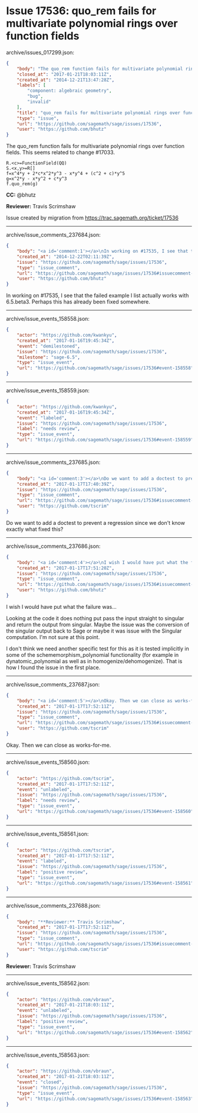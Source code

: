 # Issue 17536: quo_rem fails for multivariate polynomial rings over function fields

archive/issues_017299.json:
```json
{
    "body": "The quo_rem function fails for multivariate polynomial rings over function fields. This seems related to change #17033. \n\n```\nR.<c>=FunctionField(QQ)\nS.<x,y>=R[]\nf=x^4*y + 2*c*x^2*y^3 - x*y^4 + (c^2 + c)*y^5\ng=x^2*y - x*y^2 + c*y^3\nf.quo_rem(g)\n```\n\n**CC:**  @bhutz\n\n**Reviewer:** Travis Scrimshaw\n\nIssue created by migration from https://trac.sagemath.org/ticket/17536\n\n",
    "closed_at": "2017-01-21T18:03:11Z",
    "created_at": "2014-12-21T13:47:28Z",
    "labels": [
        "component: algebraic geometry",
        "bug",
        "invalid"
    ],
    "title": "quo_rem fails for multivariate polynomial rings over function fields",
    "type": "issue",
    "url": "https://github.com/sagemath/sage/issues/17536",
    "user": "https://github.com/bhutz"
}
```
The quo_rem function fails for multivariate polynomial rings over function fields. This seems related to change #17033. 

```
R.<c>=FunctionField(QQ)
S.<x,y>=R[]
f=x^4*y + 2*c*x^2*y^3 - x*y^4 + (c^2 + c)*y^5
g=x^2*y - x*y^2 + c*y^3
f.quo_rem(g)
```

**CC:**  @bhutz

**Reviewer:** Travis Scrimshaw

Issue created by migration from https://trac.sagemath.org/ticket/17536





---

archive/issue_comments_237684.json:
```json
{
    "body": "<a id='comment:1'></a>\nIn working on #17535, I see that the failed example I list actually works with 6.5.beta3. \nPerhaps this has already been fixed somewhere.",
    "created_at": "2014-12-22T02:11:39Z",
    "issue": "https://github.com/sagemath/sage/issues/17536",
    "type": "issue_comment",
    "url": "https://github.com/sagemath/sage/issues/17536#issuecomment-237684",
    "user": "https://github.com/bhutz"
}
```

<a id='comment:1'></a>
In working on #17535, I see that the failed example I list actually works with 6.5.beta3. 
Perhaps this has already been fixed somewhere.



---

archive/issue_events_158558.json:
```json
{
    "actor": "https://github.com/kwankyu",
    "created_at": "2017-01-16T19:45:34Z",
    "event": "demilestoned",
    "issue": "https://github.com/sagemath/sage/issues/17536",
    "milestone": "sage-6.5",
    "type": "issue_event",
    "url": "https://github.com/sagemath/sage/issues/17536#event-158558"
}
```



---

archive/issue_events_158559.json:
```json
{
    "actor": "https://github.com/kwankyu",
    "created_at": "2017-01-16T19:45:34Z",
    "event": "labeled",
    "issue": "https://github.com/sagemath/sage/issues/17536",
    "label": "needs review",
    "type": "issue_event",
    "url": "https://github.com/sagemath/sage/issues/17536#event-158559"
}
```



---

archive/issue_comments_237685.json:
```json
{
    "body": "<a id='comment:3'></a>\nDo we want to add a doctest to prevent a regression since we don't know exactly what fixed this?",
    "created_at": "2017-01-17T17:40:39Z",
    "issue": "https://github.com/sagemath/sage/issues/17536",
    "type": "issue_comment",
    "url": "https://github.com/sagemath/sage/issues/17536#issuecomment-237685",
    "user": "https://github.com/tscrim"
}
```

<a id='comment:3'></a>
Do we want to add a doctest to prevent a regression since we don't know exactly what fixed this?



---

archive/issue_comments_237686.json:
```json
{
    "body": "<a id='comment:4'></a>\nI wish I would have put what the failure was...\n\nLooking at the code it does nothing put pass the input straight to singular and return the output from singular. Maybe the issue was the conversion of the singular output back to Sage or maybe it was issue with the Singular computation. I'm not sure at this point.\n\nI don't think we need another specific test for this as it is tested implicitly in some of the schememorphism_polynomial functionality (for example in dynatomic_polynomial as well as in homogenize/dehomogenize).  That is how I found the issue in the first place.",
    "created_at": "2017-01-17T17:51:20Z",
    "issue": "https://github.com/sagemath/sage/issues/17536",
    "type": "issue_comment",
    "url": "https://github.com/sagemath/sage/issues/17536#issuecomment-237686",
    "user": "https://github.com/bhutz"
}
```

<a id='comment:4'></a>
I wish I would have put what the failure was...

Looking at the code it does nothing put pass the input straight to singular and return the output from singular. Maybe the issue was the conversion of the singular output back to Sage or maybe it was issue with the Singular computation. I'm not sure at this point.

I don't think we need another specific test for this as it is tested implicitly in some of the schememorphism_polynomial functionality (for example in dynatomic_polynomial as well as in homogenize/dehomogenize).  That is how I found the issue in the first place.



---

archive/issue_comments_237687.json:
```json
{
    "body": "<a id='comment:5'></a>\nOkay. Then we can close as works-for-me.",
    "created_at": "2017-01-17T17:52:11Z",
    "issue": "https://github.com/sagemath/sage/issues/17536",
    "type": "issue_comment",
    "url": "https://github.com/sagemath/sage/issues/17536#issuecomment-237687",
    "user": "https://github.com/tscrim"
}
```

<a id='comment:5'></a>
Okay. Then we can close as works-for-me.



---

archive/issue_events_158560.json:
```json
{
    "actor": "https://github.com/tscrim",
    "created_at": "2017-01-17T17:52:11Z",
    "event": "unlabeled",
    "issue": "https://github.com/sagemath/sage/issues/17536",
    "label": "needs review",
    "type": "issue_event",
    "url": "https://github.com/sagemath/sage/issues/17536#event-158560"
}
```



---

archive/issue_events_158561.json:
```json
{
    "actor": "https://github.com/tscrim",
    "created_at": "2017-01-17T17:52:11Z",
    "event": "labeled",
    "issue": "https://github.com/sagemath/sage/issues/17536",
    "label": "positive review",
    "type": "issue_event",
    "url": "https://github.com/sagemath/sage/issues/17536#event-158561"
}
```



---

archive/issue_comments_237688.json:
```json
{
    "body": "**Reviewer:** Travis Scrimshaw",
    "created_at": "2017-01-17T17:52:11Z",
    "issue": "https://github.com/sagemath/sage/issues/17536",
    "type": "issue_comment",
    "url": "https://github.com/sagemath/sage/issues/17536#issuecomment-237688",
    "user": "https://github.com/tscrim"
}
```

**Reviewer:** Travis Scrimshaw



---

archive/issue_events_158562.json:
```json
{
    "actor": "https://github.com/vbraun",
    "created_at": "2017-01-21T18:03:11Z",
    "event": "unlabeled",
    "issue": "https://github.com/sagemath/sage/issues/17536",
    "label": "positive review",
    "type": "issue_event",
    "url": "https://github.com/sagemath/sage/issues/17536#event-158562"
}
```



---

archive/issue_events_158563.json:
```json
{
    "actor": "https://github.com/vbraun",
    "created_at": "2017-01-21T18:03:11Z",
    "event": "closed",
    "issue": "https://github.com/sagemath/sage/issues/17536",
    "type": "issue_event",
    "url": "https://github.com/sagemath/sage/issues/17536#event-158563"
}
```

